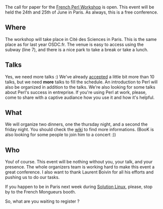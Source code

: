The call for paper for the [French Perl Workshop](http://journeesperl.fr/fpw2011/) is open. This event will be held the 24th and 25th of June in Paris. As always, this is a free conference.

Where
-----

The workshop will take place in Cité des Sciences in Paris. This is the same place as for last year OSDC.fr. The venue is easy to access using the subway (line 7), and there is a nice park to take a break or take a lunch.

Talks
-----

Yes, we need more talks :) We've already [accepted](http://journeesperl.fr/fpw2011/talks) a little bit more than 10 talks, but we need **more** talks to fill the schedule. An introduction to Perl will also be organized in addition to the talks. We're also looking for some talks about Perl's success in entreprise. If you're using Perl at work, please, come to share with a captive audiance how you use it and how it's helpful.

What
----

We will organize two dinners, one the thursday night, and a second the friday night. You should check the [wiki](http://journeesperl.fr/fpw2011/wiki) to find more informations. (BooK is also looking for some people to join him to a concert :))

Who
---

You! of course. This event will be nothing without you, your talk, and your presence. The whole organizers team is working hard to make this event a great conference. I also want to thank Laurent Boivin for all his efforts and pushing us to do our tasks.

If you happen to be in Paris next week during [Solution Linux](http://www.solutionslinux.fr/?lg=en), please, stop by to the French Mongueurs booth.

So, what are you waiting to register ?
